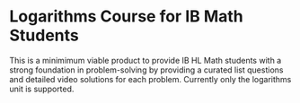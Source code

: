 # Logarithms Course for IB Math Students

This is a minimimum viable product to provide IB HL Math students with a strong foundation in problem-solving by providing a curated list questions and detailed video solutions for each problem. Currently only the logarithms unit is supported.
